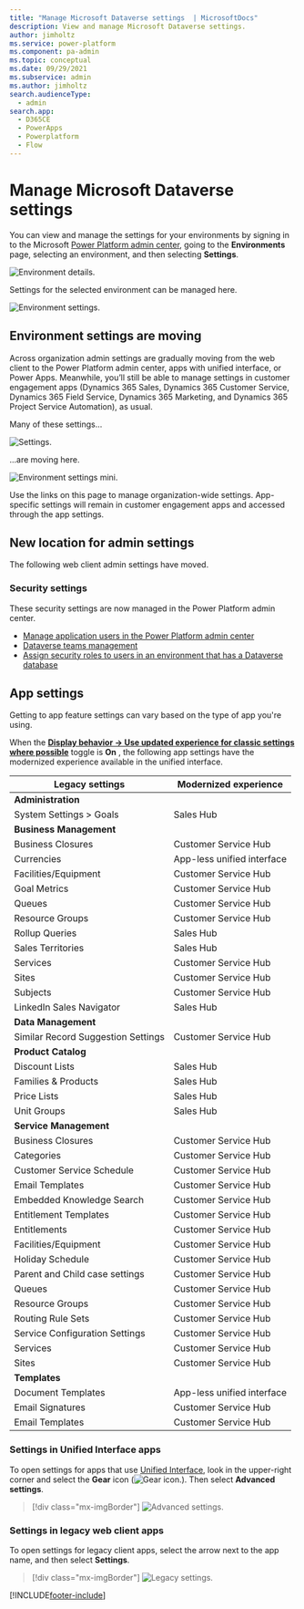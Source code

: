```yaml
---
title: "Manage Microsoft Dataverse settings  | MicrosoftDocs"
description: View and manage Microsoft Dataverse settings.
author: jimholtz
ms.service: power-platform
ms.component: pa-admin
ms.topic: conceptual
ms.date: 09/29/2021
ms.subservice: admin
ms.author: jimholtz
search.audienceType: 
  - admin
search.app:
  - D365CE
  - PowerApps
  - Powerplatform
  - Flow
---
```

# Manage Microsoft Dataverse settings

You can view and manage the settings for your environments by signing in to the Microsoft [Power Platform admin center](https://admin.powerplatform.microsoft.com), going to the **Environments** page, selecting an environment, and then selecting **Settings**.

![Environment details.](media/environment-details.png "Environment details")

Settings for the selected environment can be managed here.

![Environment settings.](media/environment-settings.png)

## Environment settings are moving
Across organization admin settings are gradually moving from the web client to the Power Platform admin center, apps with unified interface, or Power Apps. Meanwhile, you’ll still be able to manage settings in customer engagement apps (Dynamics 365 Sales, Dynamics 365 Customer Service, Dynamics 365 Field Service, Dynamics 365 Marketing, and Dynamics 365 Project Service Automation), as usual.

Many of these settings...

![Settings.](./media/old-settings.png)

...are moving here.

![Environment settings mini.](media/environment-settings-mini.png)

Use the links on this page to manage organization-wide settings. App-specific settings will remain in customer engagement apps and accessed through the app settings. 

## New location for admin settings
The following web client admin settings have moved.

### Security settings

These security settings are now managed in the Power Platform admin center.

- [Manage application users in the Power Platform admin center](manage-application-users.md)
- [Dataverse teams management](manage-teams.md)
- [Assign security roles to users in an environment that has a Dataverse database](database-security.md#assign-security-roles-to-users-in-an-environment-that-has-a-dataverse-database)

## App settings

Getting to app feature settings can vary based on the type of app you're using. 

When the **[Display behavior -> Use updated experience for classic settings where possible](settings-behavior.md#settings)** toggle is **On** , the following app settings have the modernized experience available in the unified interface. 

| Legacy settings | Modernized experience  |
|--- | --- | 
|**Administration** ||
| System Settings > Goals | Sales Hub|
|**Business Management**  ||
| Business Closures    | Customer Service Hub|
| Currencies           | App-less unified interface|
| Facilities/Equipment | Customer Service Hub|
| Goal Metrics        | Customer Service Hub|
| Queues              | Customer Service Hub|
| Resource Groups     | Customer Service Hub|
| Rollup Queries      | Sales Hub |
| Sales Territories   | Sales Hub |
| Services            | Customer Service Hub|
| Sites               | Customer Service Hub|
| Subjects            | Customer Service Hub|
| LinkedIn Sales Navigator |  Sales Hub     |
| **Data Management** | |
| Similar Record Suggestion Settings | Customer Service Hub|
| **Product Catalog** | |
|  Discount Lists     | Sales Hub|
|  Families & Products| Sales Hub|
|  Price Lists        | Sales Hub|
|  Unit Groups        | Sales Hub|
| **Service Management** | |
| Business Closures   | Customer Service Hub| 
| Categories          | Customer Service Hub|
| Customer Service Schedule | Customer Service Hub|
| Email Templates     | Customer Service Hub|
| Embedded Knowledge Search | Customer Service Hub|
| Entitlement Templates | Customer Service Hub|
| Entitlements         | Customer Service Hub|
| Facilities/Equipment | Customer Service Hub|
| Holiday Schedule     | Customer Service Hub|
| Parent and Child case settings | Customer Service Hub|
| Queues               | Customer Service Hub|
| Resource Groups      | Customer Service Hub|
| Routing Rule Sets    | Customer Service Hub|
| Service Configuration Settings | Customer Service Hub|
| Services             | Customer Service Hub|
| Sites                | Customer Service Hub|
|**Templates** | |
| Document Templates   | App-less unified interface|
| Email Signatures     | Customer Service Hub|
| Email Templates      | Customer Service Hub|


### Settings in Unified Interface apps

To open settings for apps that use [Unified Interface](about-unified-interface.md), look in the upper-right corner and select the **Gear** icon (![Gear icon.](media/selection-rule-gear-button.png)). Then select **Advanced settings**. 

> [!div class="mx-imgBorder"] 
> ![Advanced settings.](media/advanced-settings.png "Advanced settings")

### Settings in legacy web client apps

To open settings for legacy client apps, select the arrow next to the app name, and then select **Settings**. 

> [!div class="mx-imgBorder"] 
> ![Legacy settings.](media/legacy-settings.png "Legacy settings")




[!INCLUDE[footer-include](../includes/footer-banner.md)]
